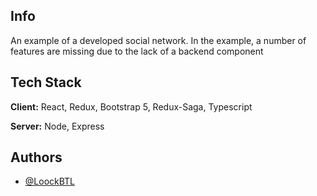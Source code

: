 ## Info

An example of a developed social network. In the example, a number of features are missing due to the lack of a backend component

## Tech Stack

**Client:** React, Redux, Bootstrap 5, Redux-Saga, Typescript

**Server:** Node, Express

## Authors

- [@LoockBTL](https://github.com/LoockBTL)
